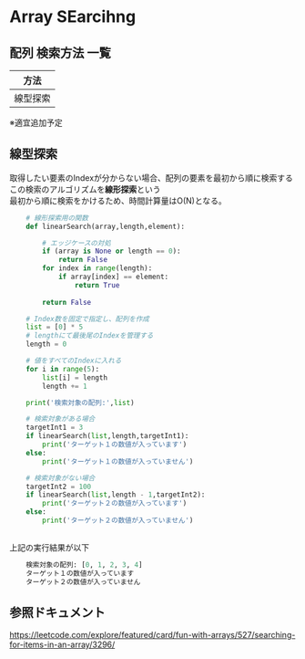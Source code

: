 # Array SEarcihng

## 配列 検索方法 一覧

| 方法 | 
| --- | 
| 線型探索 |
※適宜追加予定

## 線型探索

取得したい要素のIndexが分からない場合、配列の要素を最初から順に検索する<br>
この検索のアルゴリズムを**線形探索**という<br>
最初から順に検索をかけるため、時間計算量はO(N)となる。

~~~python
    # 線形探索用の関数
    def linearSearch(array,length,element):

        # エッジケースの対処
        if (array is None or length == 0):
            return False
        for index in range(length):
            if array[index] == element:
                return True
        
        return False

    # Index数を固定で指定し、配列を作成
    list = [0] * 5
    # lengthにて最後尾のIndexを管理する
    length = 0

    # 値をすべてのIndexに入れる
    for i in range(5):
        list[i] = length
        length += 1

    print('検索対象の配列:',list)

    # 検索対象がある場合
    targetInt1 = 3
    if linearSearch(list,length,targetInt1):
        print('ターゲット１の数値が入っています')
    else:
        print('ターゲット１の数値が入っていません')

    # 検索対象がない場合
    targetInt2 = 100
    if linearSearch(list,length - 1,targetInt2):
        print('ターゲット２の数値が入っています')
    else:
        print('ターゲット２の数値が入っていません')
    
~~~
上記の実行結果が以下
~~~python
    検索対象の配列: [0, 1, 2, 3, 4]
    ターゲット１の数値が入っています
    ターゲット２の数値が入っていません
~~~

## 参照ドキュメント
https://leetcode.com/explore/featured/card/fun-with-arrays/527/searching-for-items-in-an-array/3296/